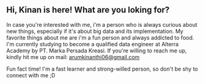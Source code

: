 ## Hi, Kinan is here! What are you loking for?

In case you're interested with me, i'm a person who is always curious about new things, especially if it's about big data and its implementation. My favorite things about me are i'm a fun person and always addicted to food. I'm currently studying to become a qualified data engineer at Alterra Academy by PT. Marka Persada Kreasi. If you're willing to reach me up, kindly hit me up on mail: arumkinanthi06@gmail.com

Fun fact time! I'm a fast learner and strong-willed person, so don't be shy to connect with me ;D


<!---
[![Top Langs](https://github-readme-stats-git-masterrstaa-rickstaa.vercel.app/api/top-langs/?username=arumkinanthi&theme=algolia&show_icons=true)](https://github.com/arumkinanthi/github-readme-stats)
[![Top Langs](https://github-readme-stats.vercel.app/api?username=arumkinanthi&theme=algolia&show_icons=true)](https://github.com/arumkinanthi)
--->
<!---
arumkinanthi/arumkinanthi is a ✨ special ✨ repository because its `README.md` (this file) appears on your GitHub profile.
You can click the Preview link to take a look at your changes.
--->
